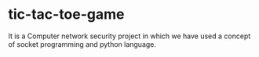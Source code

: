 # tic-tac-toe-game
It is a Computer network security project in which we have used a concept of socket programming and python language.
